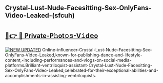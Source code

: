 ## Crystal-Lust-Nude-Facesitting-Sex-OnlyFans-Video-Leaked-(sfcuh)


# <h2><a href="https://mediaupload.pro?-19M">🔗👉 🔴 Private-P𝚑ot𝚘𝚜-V𝚒d𝚎o</a></h2>

[![NEW UPDATED](https://i.imgur.com/0qMVB7G.gif)](https://mediaupload.pro?-19M)
Online-influencer-Crystal-Lust-Nude-Facesitting-Sex-OnlyFans-Video-Leaked,known-for-publishing-dance-and-lifestyle-content,-including-performances-and-vlogs-on-social-media-platforms.Brilliant-ventriloquist-assistant-Crystal-Lust-Nude-Facesitting-Sex-OnlyFans-Video-Leaked,celebrated-for-their-exceptional-abilities-and-accomplishments-in-assisting-ventriloquists.  